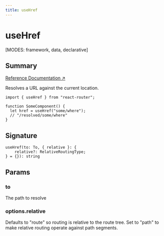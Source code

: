 ```yaml
---
title: useHref
---
```


# useHref

<!--
⚠️ ⚠️ IMPORTANT ⚠️ ⚠️ 

Hey! Thank you for helping improve our documentation!

This file is auto-generated from the JSDoc comments in the source
code, so please find the definition of this API and edit the JSDoc
comments accordingly and this file will be re-generated once those
changes are merged.
-->

[MODES: framework, data, declarative]

## Summary

[Reference Documentation ↗](https://api.reactrouter.com/v7/functions/react_router.useHref.html)

Resolves a URL against the current location.

```tsx
import { useHref } from "react-router";

function SomeComponent() {
  let href = useHref("some/where");
  // "/resolved/some/where"
}
```

## Signature

```tsx
useHref(to: To, { relative }: {
    relative?: RelativeRoutingType;
} = {}): string
```

## Params

### to

The path to resolve

### options.relative

Defaults to "route" so routing is relative to the route tree. Set to "path" to make relative routing operate against path segments.

